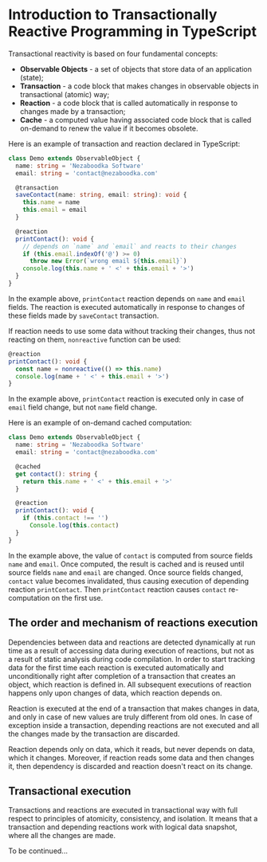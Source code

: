 ﻿

# Introduction to Transactionally Reactive Programming in TypeScript

Transactional reactivity is based on four fundamental concepts:

  - **Observable Objects** - a set of objects that store data
    of an application (state);
  - **Transaction** - a code block that makes changes in observable
    objects in transactional (atomic) way;
  - **Reaction** - a code block that is called automatically in
    response to changes made by a transaction;
  - **Cache** - a computed value having associated code block that is
    called on-demand to renew the value if it becomes obsolete.

Here is an example of transaction and reaction declared in TypeScript:

``` typescript
class Demo extends ObservableObject {
  name: string = 'Nezaboodka Software'
  email: string = 'contact@nezaboodka.com'

  @transaction
  saveContact(name: string, email: string): void {
    this.name = name
    this.email = email
  }

  @reaction
  printContact(): void {
    // depends on `name` and `email` and reacts to their changes
    if (this.email.indexOf('@') >= 0)
      throw new Error(`wrong email ${this.email}`)
    console.log(this.name + ' <' + this.email + '>')
  }
}
```

In the example above, `printContact` reaction depends on `name`
and `email` fields. The reaction is executed automatically in
response to changes of these fields made by `saveContact`
transaction.

If reaction needs to use some data without tracking their changes,
thus not reacting on them, `nonreactive` function can be used:

``` typescript
@reaction
printContact(): void {
  const name = nonreactive(() => this.name)
  console.log(name + ' <' + this.email + '>')
}
```

In the example above, `printContact` reaction is executed
only in case of `email` field change, but not `name` field
change.

Here is an example of on-demand cached computation:

``` typescript
class Demo extends ObservableObject {
  name: string = 'Nezaboodka Software'
  email: string = 'contact@nezaboodka.com'

  @cached
  get contact(): string {
    return this.name + ' <' + this.email + '>'
  }

  @reaction
  printContact(): void {
    if (this.contact !== '')
      Console.log(this.contact)
  }
}
```

In the example above, the value of `contact` is computed from
source fields `name` and `email`. Once computed, the result is
cached and is reused until source fields `name` and `email` are
changed. Once source fields changed, `contact` value becomes
invalidated, thus causing execution of depending reaction
`printContact`. Then `printContact` reaction causes `contact`
re-computation on the first use.

## The order and mechanism of reactions execution

Dependencies between data and reactions are detected dynamically
at run time as a result of accessing data during execution of
reactions, but not as a result of static analysis during code
compilation. In order to start tracking data for the first time
each reaction is executed automatically and unconditionally
right after completion of a transaction that creates an object,
which reaction is defined in. All subsequent executions of
reaction happens only upon changes of data, which reaction
depends on.

Reaction is executed at the end of a transaction that makes
changes in data, and only in case of new values are truly
different from old ones. In case of exception inside a
transaction, depending reactions are not executed and all
the changes made by the transaction are discarded.

Reaction depends only on data, which it reads, but never
depends on data, which it changes. Moreover, if reaction
reads some data and then changes it, then dependency is
discarded and reaction doesn't react on its change.

## Transactional execution

Transactions and reactions are executed in transactional way
with full respect to principles of atomicity, consistency,
and isolation. It means that a transaction and depending
reactions work with logical data snapshot, where all the
changes are made.

To be continued...
